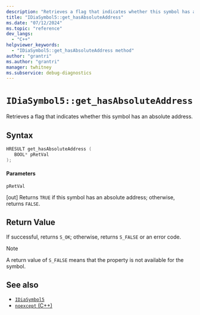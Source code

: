 ```yaml
---
description: "Retrieves a flag that indicates whether this symbol has an absolute address."
title: "IDiaSymbol5::get_hasAbsoluteAddress"
ms.date: "07/12/2024"
ms.topic: "reference"
dev_langs:
  - "C++"
helpviewer_keywords:
  - "IDiaSymbol5::get_hasAbsoluteAddress method"
author: "grantri"
ms.author: "grantri"
manager: twhitney
ms.subservice: debug-diagnostics
---
```

# `IDiaSymbol5::get_hasAbsoluteAddress`

Retrieves a flag that indicates whether this symbol has an absolute address.

## Syntax

```C++
HRESULT get_hasAbsoluteAddress ( 
   BOOL* pRetVal
);
```

#### Parameters

 `pRetVal`

[out] Returns `TRUE` if this symbol has an absolute address; otherwise, returns `FALSE`.

## Return Value

 If successful, returns `S_OK`; otherwise, returns `S_FALSE` or an error code.

> [!NOTE]
> A return value of `S_FALSE` means that the property is not available for the symbol.

## See also

- [`IDiaSymbol5`](../../debugger/debug-interface-access/idiasymbol5.md)
- [`noexcept` (C++)](/cpp/cpp/noexcept-cpp)
